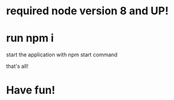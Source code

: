 # required node version 8 and UP!
# run npm i


start the application with npm start command

that's all!

# Have fun!
